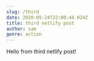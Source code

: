 ```yaml
---
slug: /third
date: 2020-05-24T22:08:44.024Z
title: third netlify post
author: sam
genre: action
---
```

Hello from third netlify post!